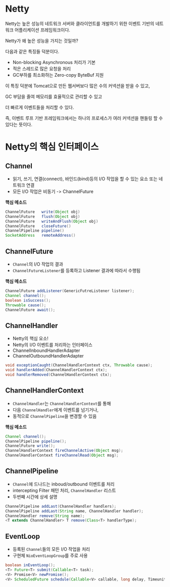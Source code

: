 Netty
=====================================

Netty는 높은 성능의 네트워크 서버와 클라이언트를 개발하기 위한 이벤트 기반의 네트워크 어플리케이션 프레임워크이다.

Netty가 왜 높은 성능을 가지는 것일까?

다음과 같은 특징들 덕분이다. 

- Non-blocking Asynchronous 처리가 기본
- 적은 스레드로 많은 요청을 처리
- GC부하를 최소화하는 Zero-copy ByteBuf 지원

이 특징 덕분에 Tomcat으로 만든 웹서버보다 많은 수의 커넥션을 받을 수 있고,

GC 부담을 줄여 메모리를 효율적으로 관리할 수 있고

더 빠르게 이벤트들을 처리할 수 있다.

즉, 이벤트 루프 기반 프레임워크에서는 하나의 프로세스가 여러 커넥션을 핸들링 할 수 있다는 뜻이다. 

# Netty의 핵심 인터페이스

## Channel
- 읽기, 쓰기, 연결(connect), 바인드(bind)등의 I/O 작업을 할 수 있는 요소 또는 네트워크 연결
- 모든 I/O 작업은 비동기 -> ChannelFuture

**핵심 메소드**
```java
ChannelFuture   write(Object obj)
ChannelFuture   flush(Object obj)
ChannelFuture   writeAndFlush(Object obj)
ChannelFuture   closeFuture()
ChannelPipeline pipeline()
SocketAddress   remoteAddress()
```

## ChannelFuture

- `Channel`의 I/O 작업의 결과
- `ChannelFutureListener`를 등록하고 Listener 결과에 따라서 수행됨

**핵심 메소드**
```java
ChannelFuture addListener(GenericFutreListener listener);
Channel channel();
boolean isSuccess();
Throwable cause();
ChannelFuture await();
```

## ChannelHandler
- Netty의 핵심 요소!
- Netty의 I/O 이벤트를 처리하는 인터페이스
- ChannelInboundHandlerAdapter
- ChannelOutboundHandlerAdapter

```java
void exceptionCaught(ChannelHandlerContext ctx, Throwable cause);
void handlerAdded(ChannelHandlerContext ctx);
void handlerRemoved(ChannelHandlerContext ctx);
```

## ChannelHandlerContext
- `ChannelHandler`는 `ChannelHandlerContext`를 통해
- 다음 `ChannelHandler`에게 이벤트를 넘기거나,
- 동적으로 `ChannelPipeline`을 변경할 수 있음

**핵심 메소드**
```java
Channel channel();
ChannelPipeline pipeline();
ChannelFuture write();
ChannelHandlerContext fireChannelActive(Object msg);
ChannelHandlerContext fireChannelRead(Object msg);
```

## ChannelPipeline
- `Channel`에 드나드는 inboud/outbound 이벤트를 처리
- intercepting Filter 패턴 처리, `ChannelHandler` 리스트
- 두번째 시간에 상세 설명

```Java
ChannelPipeline addLast(ChannelHandler handlers);
ChannelPipeline addLast(String name, ChannelHandler handler);
ChannelHandler remove(String name);
<T extends ChannelHandler> T remove(Class<T> handlerType);
```

## EventLoop
- 등록된 `Channel`들의 모든 I/O 작업을 처리
- 구현체 `NioEventLoopGroup`를 주로 사용

```Java
boolean inEventLoop();
<T> Future<T> submit(Callable<T> task);
<V> Promise<V> newPromise();
<V> ScheduledFuture schedule(Callable<V> callable, long delay, Timeunit unit);
```


